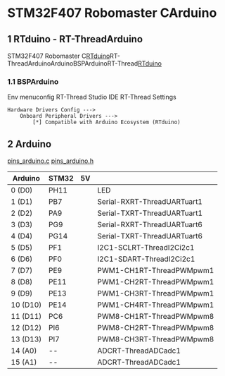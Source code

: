 # STM32F407 Robomaster CArduino

## 1 RTduino - RT-ThreadArduino

STM32F407 Robomaster C[RTduino](https://github.com/RTduino/RTduino)RT-ThreadArduinoArduinoBSPArduinoRT-Thread[RTduino](https://github.com/RTduino/RTduino)

### 1.1 BSPArduino

Env  menuconfig  RT-Thread Studio IDE  RT-Thread Settings

```Kconfig
Hardware Drivers Config --->
    Onboard Peripheral Drivers --->
        [*] Compatible with Arduino Ecosystem (RTduino)
```

## 2 Arduino

 [pins_arduino.c](pins_arduino.c)  [pins_arduino.h](pins_arduino.h)

| Arduino  | STM32 | 5V |   |
| ------------------- | --------- | ---- | ------------------------------------------------------------------------- |
| 0 (D0) | PH11 |  | LED |
| 1 (D1) | PB7 |  | Serial-RXRT-ThreadUARTuart1 |
| 2 (D2) | PA9 |  | Serial-TXRT-ThreadUARTuart1 |
| 3 (D3) | PG9 |  | Serial-RXRT-ThreadUARTuart6 |
| 4 (D4) | PG14 |  | Serial-TXRT-ThreadUARTuart6 |
| 5 (D5) | PF1 |  | I2C1-SCLRT-ThreadI2Ci2c1 |
| 6 (D6) | PF0 |  | I2C1-SDART-ThreadI2Ci2c1 |
| 7 (D7) | PE9 |  | PWM1-CH1RT-ThreadPWMpwm1 |
| 8 (D8) | PE11 |  | PWM1-CH2RT-ThreadPWMpwm1 |
| 9 (D9) | PE13 |  | PWM1-CH3RT-ThreadPWMpwm1 |
| 10 (D10) | PE14 |  | PWM1-CH4RT-ThreadPWMpwm1 |
| 11 (D11) | PC6 |  | PWM8-CH1RT-ThreadPWMpwm8 |
| 12 (D12) | PI6 |  | PWM8-CH2RT-ThreadPWMpwm8 |
| 13 (D13) | PI7 |  | PWM8-CH3RT-ThreadPWMpwm8 |
| 14 (A0) | -- |  |  ADCRT-ThreadADCadc1 |
| 15 (A1) | -- |  |  ADCRT-ThreadADCadc1 |

